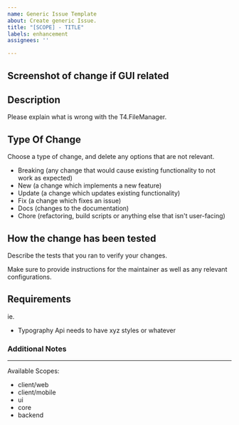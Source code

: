 ```yaml
---
name: Generic Issue Template
about: Create generic Issue.
title: "[SCOPE] - TITLE"
labels: enhancement
assignees: ''

---
```


## Screenshot of change if GUI related
 
## Description
Please explain what is wrong with the T4.FileManager.
 
## Type Of Change
Choose a type of change, and delete any options that are not relevant.

- Breaking (any change that would cause existing functionality to not work as expected)
- New (a change which implements a new feature)
- Update (a change which updates existing functionality)
- Fix (a change which fixes an issue)
- Docs (changes to the documentation)
- Chore (refactoring, build scripts or anything else that isn't user-facing)

## How the change has been tested

Describe the tests that you ran to verify your changes.

Make sure to provide instructions for the maintainer as well as any relevant configurations.

## Requirements

ie.

- Typography Api needs to have xyz styles or whatever

### Additional Notes

---

Available Scopes:
- client/web
- client/mobile
- ui
- core
- backend

